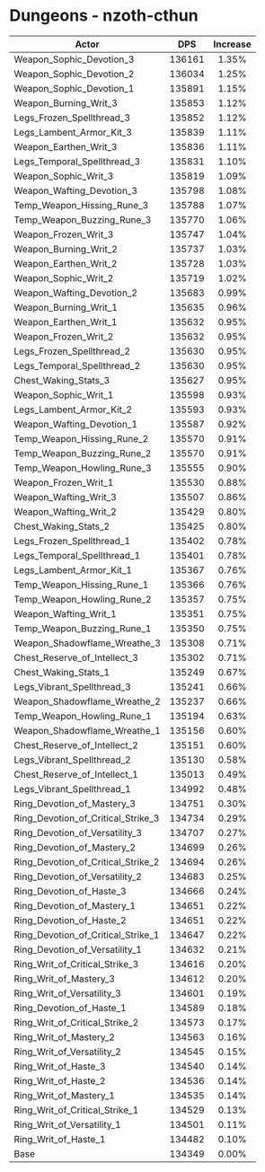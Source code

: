 # Dungeons - nzoth-cthun
| Actor | DPS | Increase |
|---|:---:|:---:|
|Weapon_Sophic_Devotion_3|136161|1.35%|
|Weapon_Sophic_Devotion_2|136034|1.25%|
|Weapon_Sophic_Devotion_1|135891|1.15%|
|Weapon_Burning_Writ_3|135853|1.12%|
|Legs_Frozen_Spellthread_3|135852|1.12%|
|Legs_Lambent_Armor_Kit_3|135839|1.11%|
|Weapon_Earthen_Writ_3|135836|1.11%|
|Legs_Temporal_Spellthread_3|135831|1.10%|
|Weapon_Sophic_Writ_3|135819|1.09%|
|Weapon_Wafting_Devotion_3|135798|1.08%|
|Temp_Weapon_Hissing_Rune_3|135788|1.07%|
|Temp_Weapon_Buzzing_Rune_3|135770|1.06%|
|Weapon_Frozen_Writ_3|135747|1.04%|
|Weapon_Burning_Writ_2|135737|1.03%|
|Weapon_Earthen_Writ_2|135728|1.03%|
|Weapon_Sophic_Writ_2|135719|1.02%|
|Weapon_Wafting_Devotion_2|135683|0.99%|
|Weapon_Burning_Writ_1|135635|0.96%|
|Weapon_Earthen_Writ_1|135632|0.95%|
|Weapon_Frozen_Writ_2|135632|0.95%|
|Legs_Frozen_Spellthread_2|135630|0.95%|
|Legs_Temporal_Spellthread_2|135630|0.95%|
|Chest_Waking_Stats_3|135627|0.95%|
|Weapon_Sophic_Writ_1|135598|0.93%|
|Legs_Lambent_Armor_Kit_2|135593|0.93%|
|Weapon_Wafting_Devotion_1|135587|0.92%|
|Temp_Weapon_Hissing_Rune_2|135570|0.91%|
|Temp_Weapon_Buzzing_Rune_2|135570|0.91%|
|Temp_Weapon_Howling_Rune_3|135555|0.90%|
|Weapon_Frozen_Writ_1|135530|0.88%|
|Weapon_Wafting_Writ_3|135507|0.86%|
|Weapon_Wafting_Writ_2|135429|0.80%|
|Chest_Waking_Stats_2|135425|0.80%|
|Legs_Frozen_Spellthread_1|135402|0.78%|
|Legs_Temporal_Spellthread_1|135401|0.78%|
|Legs_Lambent_Armor_Kit_1|135367|0.76%|
|Temp_Weapon_Hissing_Rune_1|135366|0.76%|
|Temp_Weapon_Howling_Rune_2|135357|0.75%|
|Weapon_Wafting_Writ_1|135351|0.75%|
|Temp_Weapon_Buzzing_Rune_1|135350|0.75%|
|Weapon_Shadowflame_Wreathe_3|135308|0.71%|
|Chest_Reserve_of_Intellect_3|135302|0.71%|
|Chest_Waking_Stats_1|135249|0.67%|
|Legs_Vibrant_Spellthread_3|135241|0.66%|
|Weapon_Shadowflame_Wreathe_2|135237|0.66%|
|Temp_Weapon_Howling_Rune_1|135194|0.63%|
|Weapon_Shadowflame_Wreathe_1|135156|0.60%|
|Chest_Reserve_of_Intellect_2|135151|0.60%|
|Legs_Vibrant_Spellthread_2|135130|0.58%|
|Chest_Reserve_of_Intellect_1|135013|0.49%|
|Legs_Vibrant_Spellthread_1|134992|0.48%|
|Ring_Devotion_of_Mastery_3|134751|0.30%|
|Ring_Devotion_of_Critical_Strike_3|134734|0.29%|
|Ring_Devotion_of_Versatility_3|134707|0.27%|
|Ring_Devotion_of_Mastery_2|134699|0.26%|
|Ring_Devotion_of_Critical_Strike_2|134694|0.26%|
|Ring_Devotion_of_Versatility_2|134683|0.25%|
|Ring_Devotion_of_Haste_3|134666|0.24%|
|Ring_Devotion_of_Mastery_1|134651|0.22%|
|Ring_Devotion_of_Haste_2|134651|0.22%|
|Ring_Devotion_of_Critical_Strike_1|134647|0.22%|
|Ring_Devotion_of_Versatility_1|134632|0.21%|
|Ring_Writ_of_Critical_Strike_3|134616|0.20%|
|Ring_Writ_of_Mastery_3|134612|0.20%|
|Ring_Writ_of_Versatility_3|134601|0.19%|
|Ring_Devotion_of_Haste_1|134589|0.18%|
|Ring_Writ_of_Critical_Strike_2|134573|0.17%|
|Ring_Writ_of_Mastery_2|134563|0.16%|
|Ring_Writ_of_Versatility_2|134545|0.15%|
|Ring_Writ_of_Haste_3|134540|0.14%|
|Ring_Writ_of_Haste_2|134536|0.14%|
|Ring_Writ_of_Mastery_1|134535|0.14%|
|Ring_Writ_of_Critical_Strike_1|134529|0.13%|
|Ring_Writ_of_Versatility_1|134501|0.11%|
|Ring_Writ_of_Haste_1|134482|0.10%|
|Base|134349|0.00%|
